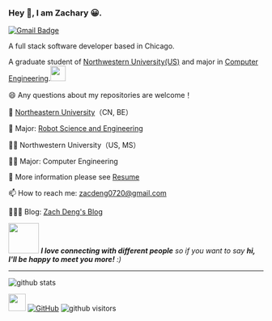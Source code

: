 ### Hey 👋, I am Zachary 😀.

[![Gmail Badge](https://img.shields.io/badge/-zacdeng0720@gmail.com-c14438?style=flat-square&logo=Gmail&logoColor=white&link=mailto:zacdeng0720@gmail.com)](mailto:zacdeng0720@gmail.com)

A full stack software developer based in Chicago.

A graduate student of  <a href="https://www.northwestern.edu/">Northwestern University(US)</a> and major in <a href="https://www.mccormick.northwestern.edu/electrical-computer/academics/graduate/masters/computer-engineering.html">Computer Engineering</a>.<img src="https://media.giphy.com/media/WUlplcMpOCEmTGBtBW/giphy.gif" width="30"> 

😄 Any questions about my repositories are welcome！

🏫 [Northeastern University](http://english.neu.edu.cn/)（CN, BE）

🤖 Major: [Robot Science and Engineering](http://www.rse.neu.edu.cn/main.htm)

👨‍🎓  Northwestern University（US, MS）

👨‍💻 Major: Computer Engineering

📃 More information please see [Resume](https://zacdeng.github.io/resume/)

📫 How to reach me: zacdeng0720@gmail.com

👨🏻‍💻 Blog: [Zach Deng's Blog](https://zacdeng.github.io/)


<img src="https://media.giphy.com/media/LnQjpWaON8nhr21vNW/giphy.gif" width="60"> <em><b>I love connecting with different people</b> so if you want to say <b>hi, I'll be happy to meet you more!</b> :)</em>

---------------------------------------------------------------------------------------------------------------------------------------------------------------------------------

![github stats](https://github-readme-stats.vercel.app/api?username=zacdeng&show_icons=true)

 <img src="https://i.loli.net/2020/07/14/y2oaANRLjTYSpG1.gif" width="34px"> <a href="https://github.com/zacdeng"><img alt="GitHub" src="https://img.shields.io/badge/dynamic/json?logo=github&label=GitHub+Followers&labelColor=282c34&color=181717&query=%24.data.totalSubs&url=https%3A%2F%2Fapi.spencerwoo.com%2Fsubstats%2F%3Fsource%3Dgithub%26queryKey%3Dzacdeng&longCache=true"/></a>
![github visitors](https://visitor-badge.glitch.me/badge?page_id=SulthanNK.SulthanNK)
